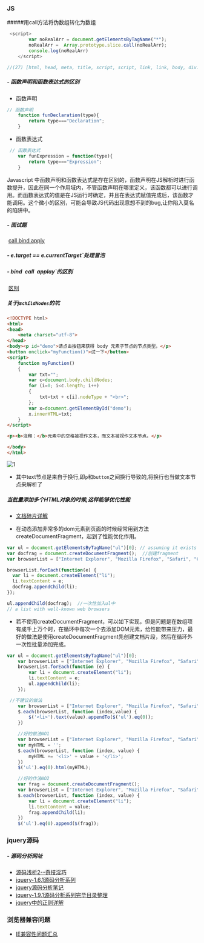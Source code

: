 ### JS

#####用call方法将伪数组转化为数组

```js
 <script>
        var noRealArr = document.getElementsByTagName("*");
        noRealArr =  Array.prototype.slice.call(noRealArr);
        console.log(noRealArr)
    </script>

//(27) [html, head, meta, title, script, script, link, link, body, div.self_container, div.self_head, div.logo, i.fa.fa-music, span, div.music_search, input, i.fa.fa-search, div.person_info, img, div.person_name, span, i.fa.fa-caret-down, div.self_setting, i.fa.fa-cog, div.hidden_person_info, div.triangle-up, script]
```

##### - 函数声明和函数表达式的区别



- 函数声明

```js
// 函数声明
    function funDeclaration(type){
        return type==="Declaration";
    }
```

- 函数表达式

```js
 // 函数表达式
    var funExpression = function(type){
        return type==="Expression";
    }

```

Javascript 中函数声明和函数表达式是存在区别的，函数声明在JS解析时进行函数提升，因此在同一个作用域内，不管函数声明在哪里定义，该函数都可以进行调用。而函数表达式的值是在JS运行时确定，并且在表达式赋值完成后，该函数才能调用。这个微小的区别，可能会导致JS代码出现意想不到的bug,让你陷入莫名的陷阱中。

##### - 面试题

​	[call  bind  apply](https://segmentfault.com/a/1190000000375138?page=1)



##### - e.target == e.currentTarget`处理冒泡



##### - bind` `call` `applay`的区别

​	[区别](http://www.cnblogs.com/coco1s/p/4833199.html)

##### 关于js`childNodes`的坑

```html
<!DOCTYPE html>
<html>
<head>
    <meta charset="utf-8">
</head>
<body><p id="demo">请点击按钮来获得 body 元素子节点的节点类型。</p>
<button onclick="myFunction()">试一下</button>
<script>
    function myFunction()
    {
        var txt="";
        var c=document.body.childNodes;
        for (i=0; i<c.length; i++)
        {
            txt=txt + c[i].nodeType + "<br>";
        };
        var x=document.getElementById("demo");
        x.innerHTML=txt;
    }
</script>

<p><b>注释：</b>元素中的空格被视作文本，而文本被视作文本节点。</p>

</body>
</html>


```

![1](C:\Users\Administrator\Desktop\1.png)

- 其中text节点是来自于换行,即`p`和`button`之间换行导致的,将换行也当做文本节点来解析了



##### 当批量添加多个HTML对象的时候,这样能够优化性能

- [文档碎片详解](https://www.cnblogs.com/aaronjs/p/3510768.html)


- 在动态添加非常多的dom元素到页面的时候经常用到方法createDocumentFragment，起到了性能优化作用。

```js
var ul = document.getElementsByTagName("ul")[0]; // assuming it exists
var docfrag = document.createDocumentFragment();  //创建fragment
var browserList = ["Internet Explorer", "Mozilla Firefox", "Safari", "Chrome", "Opera"];

browserList.forEach(function(e) {
  var li = document.createElement("li");
  li.textContent = e;
  docfrag.appendChild(li);
});

ul.appendChild(docfrag);  //一次性加入ul中
// a list with well-known web browsers
```

- 若不使用createDocumentFragment，可以如下实现，但是问题是在数组项有成千上万个时，在循环中每次一个去添加DOM元素，给性能带来压力，最好的做法是使用createDocumentFragment先创建文档片段，然后在循环外一次性批量添加完成。

```js
var ul = document.getElementsByTagName("ul")[0];
    var browserList = ["Internet Explorer", "Mozilla Firefox", "Safari", "Chrome", "Opera"];
    browserList.forEach(function (e) {
        var li = document.createElement("li");
        li.textContent = e;
        ul.appendChild(li);
    });
```

```javascript
 //不建议的做法
    var browserList = ["Internet Explorer", "Mozilla Firefox", "Safari", "Chrome", "Opera"];
    $.each(browserList, function (index,value) {
        $('<li>').text(value).appendTo($('ul').eq(0));
    })

    //好的做法NO1
    var browserList = ["Internet Explorer", "Mozilla Firefox", "Safari", "Chrome", "Opera"];
    var myHTML = '';
    $.each(browserList, function (index, value) {
        myHTML += '<li>' + value + '</li>';
    })
    $('ul').eq(0).html(myHTML);

    //好的作法NO2
    var frag = document.createDocumentFragment();
    var browserList = ["Internet Explorer", "Mozilla Firefox", "Safari", "Chrome", "Opera"];
    $.each(browserList, function (index, value) {
        var li = document.createElement("li");
        li.textContent = value;
        frag.appendChild(li);
    })
    $('ul').eq(0).append($(frag));
```





### jquery源码

##### - 源码分析网址

- [源码浅析2--奇技淫巧](http://www.cnblogs.com/coco1s/p/5303041.html)
- [jquery-1.6.1源码分析系列](http://www.cnblogs.com/nuysoft/archive/2011/11/14/2248023.html)
- [jquery源码分析笔记](http://www.cnblogs.com/fjzhou/category/301373.html)
- [jquery-1.9.1源码分析系列完毕目录整理](http://www.cnblogs.com/chuaWeb/p/jQuery-1-9-1-catalog.html)
- [jquery中的正则详解](https://book.2cto.com/201401/39480.html)


### 浏览器兼容问题

- [IE兼容性问题汇总](http://www.cnblogs.com/chuaWeb/p/5210689.html)


